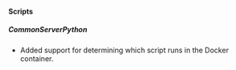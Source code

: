 
#### Scripts

##### CommonServerPython

- Added support for determining which script runs in the Docker container.